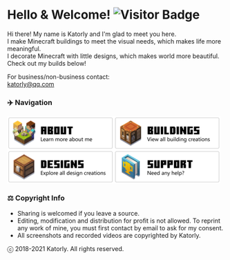 # Hello & Welcome! ![Visitor Badge](https://visitor-badge.laobi.icu/badge?page_id=katorly.katorly)
Hi there! My name is Katorly and I'm glad to meet you here.<br>
I make Minecraft buildings to meet the visual needs, which makes life more meaningful.<br>
I decorate Minecraft with little designs, which makes world more beautiful.<br>
Check out my builds below!

For business/non-business contact:<br>
[katorly@qq.com](mailto:katorly@qq.com)


### ✈️ Navigation
<a href="https://hub.fastgit.org/katorly"><img align="center" width="49%" src="/About.png"></a><a href="https://hub.fastgit.org/search?q=topic%3Abuilding+org%3Akatorlys&type=Repositories"><img align="center" width="49%" src="/Buildings.png"></a>
<a href="https://hub.fastgit.org/search?q=topic%3Adesign+org%3Akatorlys&type=Repositories"><img align="center" width="49%" src="Designs.png"></a><a href="https://hub.fastgit.org/katorlys/backups"><img align="center" width="49%" src="/Support.png"></a>

### ⚖️ Copyright Info
- Sharing is welcomed if you leave a source.
- Editing, modification and distribution for profit is not allowed. To reprint any work of mine, you must first contact by email to ask for my consent.
- All screenshots and recorded videos are copyrighted by Katorly.

ⓒ 2018-2021 Katorly. All rights reserved.
